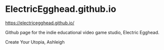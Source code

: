 # ElectricEgghead.github.io

https://electricegghead.github.io/

Github page for the indie educational video game studio, Electric Egghead.

Create Your Utopia,
Ashleigh
